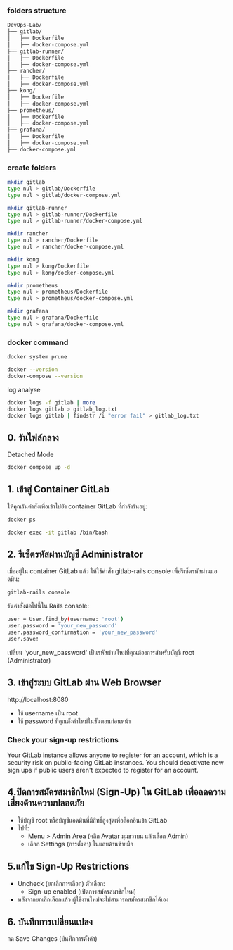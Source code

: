 ### folders structure
```bash
DevOps-Lab/
├── gitlab/
│   ├── Dockerfile
│   ├── docker-compose.yml
├── gitlab-runner/
│   ├── Dockerfile
│   ├── docker-compose.yml
├── rancher/
│   ├── Dockerfile
│   ├── docker-compose.yml
├── kong/
│   ├── Dockerfile
│   ├── docker-compose.yml
├── prometheus/
│   ├── Dockerfile
│   ├── docker-compose.yml
├── grafana/
│   ├── Dockerfile
│   ├── docker-compose.yml
├── docker-compose.yml
```

### create folders
```bash
mkdir gitlab
type nul > gitlab/Dockerfile
type nul > gitlab/docker-compose.yml

mkdir gitlab-runner
type nul > gitlab-runner/Dockerfile
type nul > gitlab-runner/docker-compose.yml

mkdir rancher
type nul > rancher/Dockerfile
type nul > rancher/docker-compose.yml

mkdir kong
type nul > kong/Dockerfile
type nul > kong/docker-compose.yml

mkdir prometheus
type nul > prometheus/Dockerfile
type nul > prometheus/docker-compose.yml

mkdir grafana
type nul > grafana/Dockerfile
type nul > grafana/docker-compose.yml
```

### docker command
```bash
docker system prune
```

```bash
docker --version
docker-compose --version
```

log analyse
```bash
docker logs -f gitlab | more
docker logs gitlab > gitlab_log.txt
docker logs gitlab | findstr /i "error fail" > gitlab_log.txt
```

## 0. รันไฟล์กลาง
Detached Mode
```bash
docker compose up -d
```

## 1. เข้าสู่ Container GitLab
ให้คุณรันคำสั่งเพื่อเข้าไปยัง container GitLab ที่กำลังรันอยู่:
```bash
docker ps
```

```bash
docker exec -it gitlab /bin/bash
```

## 2. รีเซ็ตรหัสผ่านบัญชี Administrator
เมื่ออยู่ใน container GitLab แล้ว ให้ใช้คำสั่ง gitlab-rails console เพื่อรีเซ็ตรหัสผ่านแอดมิน:

```bash
gitlab-rails console
```

รันคำสั่งต่อไปนี้ใน Rails console:
```bash
user = User.find_by(username: 'root')
user.password = 'your_new_password'
user.password_confirmation = 'your_new_password'
user.save!
```

เปลี่ยน 'your_new_password' เป็นรหัสผ่านใหม่ที่คุณต้องการสำหรับบัญชี root (Administrator)

## 3. เข้าสู่ระบบ GitLab ผ่าน Web Browser
http://localhost:8080
- ใช้ username เป็น root
- ใช้ password ที่คุณตั้งค่าใหม่ในขั้นตอนก่อนหน้า

### Check your sign-up restrictions
Your GitLab instance allows anyone to register for an account, which is a security risk on public-facing GitLab instances. You should deactivate new sign ups if public users aren't expected to register for an account.

## 4.ปิดการสมัครสมาชิกใหม่ (Sign-Up) ใน GitLab เพื่อลดความเสี่ยงด้านความปลอดภัย
- ใช้บัญชี root หรือบัญชีแอดมินที่มีสิทธิ์สูงสุดเพื่อล็อกอินเข้า GitLab
- ไปที่:
    - Menu > Admin Area (คลิก Avatar มุมขวาบน แล้วเลือก Admin)
    - เลือก Settings (การตั้งค่า) ในแถบด้านซ้ายมือ

## 5.แก้ไข Sign-Up Restrictions
- Uncheck (ยกเลิกการเลือก) ตัวเลือก:
    - Sign-up enabled (เปิดการสมัครสมาชิกใหม่)
- หลังจากยกเลิกเลือกแล้ว ผู้ใช้งานใหม่จะไม่สามารถสมัครสมาชิกได้เอง

## 6. บันทึกการเปลี่ยนแปลง
กด Save Changes (บันทึกการตั้งค่า)